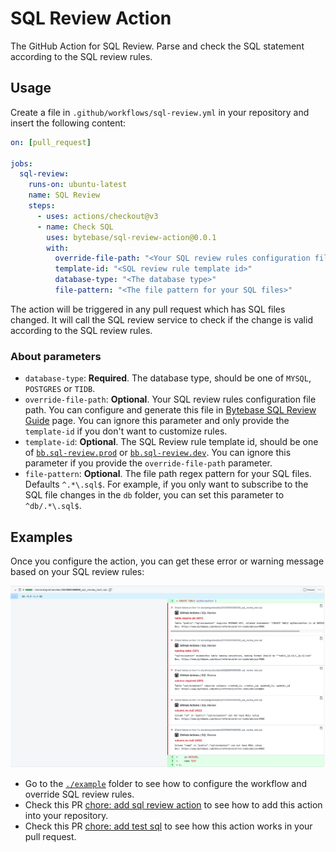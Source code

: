# SQL Review Action

The GitHub Action for SQL Review. Parse and check the SQL statement according to the SQL review rules.

## Usage

Create a file in `.github/workflows/sql-review.yml` in your repository and insert the following content:

```yml
on: [pull_request]

jobs:
  sql-review:
    runs-on: ubuntu-latest
    name: SQL Review
    steps:
      - uses: actions/checkout@v3
      - name: Check SQL
        uses: bytebase/sql-review-action@0.0.1
        with:
          override-file-path: "<Your SQL review rules configuration file path>"
          template-id: "<SQL review rule template id>"
          database-type: "<The database type>"
          file-pattern: "<The file pattern for your SQL files>"
```

The action will be triggered in any pull request which has SQL files changed. It will call the SQL review service to check if the change is valid according to the SQL review rules.

### About parameters

- `database-type`: **Required**. The database type, should be one of `MYSQL`, `POSTGRES` or `TIDB`.
- `override-file-path`: **Optional**. Your SQL review rules configuration file path. You can configure and generate this file in [Bytebase SQL Review Guide](https://www.bytebase.com/sql-review-guide) page. You can ignore this parameter and only provide the `template-id` if you don't want to customize rules.
- `template-id`: **Optional**. The SQL Review rule template id, should be one of [`bb.sql-review.prod`](https://bytebase.com//sql-review-guide?templateId=bb.sql-review.prod) or [`bb.sql-review.dev`](https://bytebase.com//sql-review-guide?templateId=bb.sql-review.dev). You can ignore this parameter if you provide the `override-file-path` parameter.
- `file-pattern`: **Optional**. The file path regex pattern for your SQL files. Defaults `^.*\.sql$`. For example, if you only want to subscribe to the SQL file changes in the `db` folder, you can set this parameter to `^db/.*\.sql$`.

## Examples

Once you configure the action, you can get these error or warning message based on your SQL review rules:

![example](./assets/example.webp)

- Go to the [`./example`](./example/) folder to see how to configure the workflow and override SQL review rules.
- Check this PR [chore: add sql review action](https://github.com/Bytebase/Bytebase/pull/2100) to see how to add this action into your repository.
- Check this PR [chore: add test sql](https://github.com/Bytebase/Bytebase/pull/2177/files) to see how this action works in your pull request.
